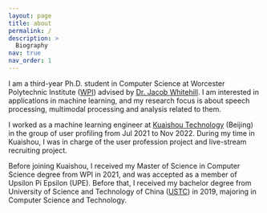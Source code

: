 ```yaml
---
layout: page
title: about
permalink: /
description: >
  Biography
nav: true
nav_order: 1
---
```


I am a third-year Ph.D. student in Computer Science at Worcester Polytechnic Institute ([WPI](https://www.wpi.edu/)) advised by [Dr. Jacob Whitehill](https://users.wpi.edu/~jrwhitehill/). I am interested in applications in machine learning, and my research focus is about speech processing, multimodal processing and analysis related to them.

I worked as a machine learning engineer at [Kuaishou Technology](https://ir.kuaishou.com/) (Beijing) in the group of user profiling from Jul 2021 to Nov 2022. During my time in Kuaishou, I was in charge of the user profession project and live-stream recruiting project.

Before joining Kuaishou, I received my Master of Science in Computer Science degree from WPI in 2021, and was accepted as a member of Upsilon Pi Epsilon (UPE). Before that, I received my bachelor degree from University of Science and Technology of China ([USTC](http://en.ustc.edu.cn/)) in 2019, majoring in Computer Science and Technology.

